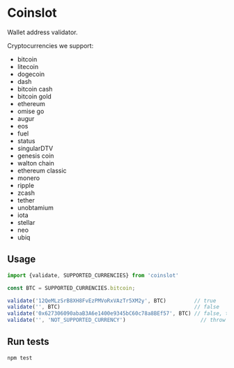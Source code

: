 # Coinslot
Wallet address validator.

Cryptocurrencies we support:
- bitcoin
- litecoin
- dogecoin
- dash
- bitcoin cash
- bitcoin gold
- ethereum
- omise go
- augur
- eos
- fuel
- status
- singularDTV
- genesis coin
- walton chain
- ethereum classic
- monero
- ripple
- zcash
- tether
- unobtamium
- iota
- stellar
- neo
- ubiq

## Usage
```js
import {validate, SUPPORTED_CURRENCIES} from 'coinslot'

const BTC = SUPPORTED_CURRENCIES.bitcoin;

validate('12QeMLzSrB8XH8FvEzPMVoRxVAzTr5XM2y', BTC)         // true
validate('', BTC)                                           // false
validate('0x627306090abaB3A6e1400e9345bC60c78a8BEf57', BTC) // false, this is Ethereum address, not bitcoin
validate('', 'NOT_SUPPORTED_CURRENCY')                        // throw Error 
```

## Run tests
`npm test`